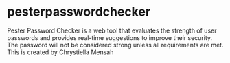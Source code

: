 # pesterpasswordchecker
Pester Password Checker is a web tool that evaluates the strength of user passwords and provides real-time suggestions to improve their security. The password will not be considered strong unless all requirements are met.
This is created by Chrystiella Mensah

